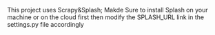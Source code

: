 This project uses Scrapy&Splash;
Makde Sure to install Splash on your machine or on the cloud first then modify the SPLASH_URL link in the settings.py file accordingly
